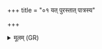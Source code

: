 +++
title = "०१ यत् पुरस्तात् पात्रस्य"

+++
<details><summary>मूलम् (GR)</summary>

यत् पुरस्तात् पात्रस्य त्सरुं करोत्य्  
अर्शः प्रतिग्रहीतुर् मुखे जायते ॥
</details>